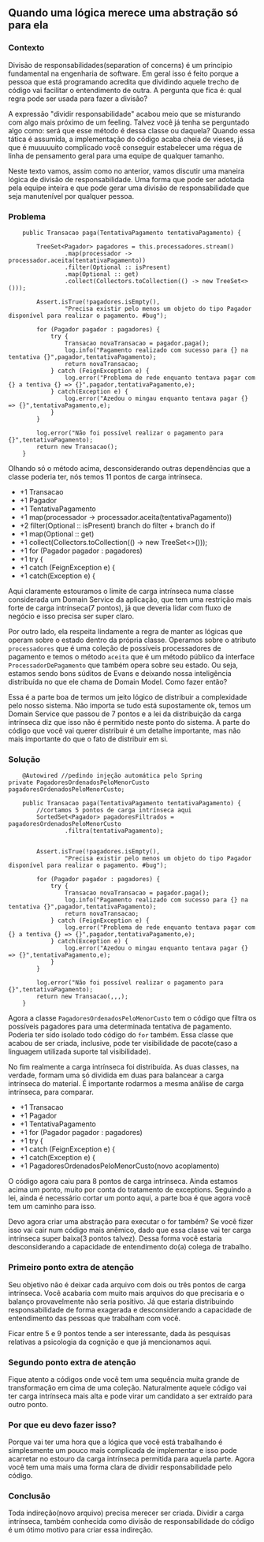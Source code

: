 ## Quando uma lógica merece uma abstração só para ela

### Contexto

Divisão de responsabilidades(separation of concerns) é um princípio fundamental na engenharia de software. Em geral isso é feito porque a pessoa que está programando acredita que dividindo aquele trecho de código vai facilitar o entendimento de outra. A pergunta que fica é: qual regra pode ser usada para fazer a divisão?

A expressão "dividir responsabilidade" acabou meio que se misturando com algo mais próximo de um feeling. Talvez você já tenha se perguntado algo como: será que esse método é dessa classe ou daquela? Quando essa tática é assumida, a implementação do código acaba cheia de vieses, já que é muuuuuito complicado você conseguir estabelecer uma régua de linha de pensamento geral para uma equipe de qualquer tamanho. 

Neste texto vamos, assim como no anterior, vamos discutir uma maneira lógica de divisão de responsabilidade. Uma forma que pode ser adotada pela equipe inteira e que pode gerar uma divisão de responsabilidade que seja manutenível por qualquer pessoa.

### Problema

```
	public Transacao paga(TentativaPagamento tentativaPagamento) {

		TreeSet<Pagador> pagadores = this.processadores.stream()
				.map(processador -> processador.aceita(tentativaPagamento))
				.filter(Optional :: isPresent)
				.map(Optional :: get)
				.collect(Collectors.toCollection(() -> new TreeSet<>()));

		Assert.isTrue(!pagadores.isEmpty(),
				"Precisa existir pelo menos um objeto do tipo Pagador disponível para realizar o pagamento. #bug");

		for (Pagador pagador : pagadores) {
			try {
				Transacao novaTransacao = pagador.paga();
				log.info("Pagamento realizado com sucesso para {} na tentativa {}",pagador,tentativaPagamento);
				return novaTransacao;
			} catch (FeignException e) {
				log.error("Problema de rede enquanto tentava pagar com {} a tentiva {} => {}",pagador,tentativaPagamento,e);
			} catch(Exception e) {
				log.error("Azedou o mingau enquanto tentava pagar {} => {}",tentativaPagamento,e);
			}
		}
		
		log.error("Não foi possível realizar o pagamento para {}",tentativaPagamento);
		return new Transacao();
	}

```

Olhando só o método acima, desconsiderando outras dependências que a classe poderia ter, nós temos 11 pontos de carga intrínseca. 

* +1 Transacao
* +1 Pagador
* +1 TentativaPagamento
* +1 map(processador -> processador.aceita(tentativaPagamento))
* +2 filter(Optional :: isPresent) branch do filter + branch do if
* +1 map(Optional :: get)
* +1 collect(Collectors.toCollection(() -> new TreeSet<>()));
* +1 for (Pagador pagador : pagadores)
* +1 try {
* +1 catch (FeignException e) {
* +1 catch(Exception e) {

Aqui claramente estouramos o limite de carga intrínseca numa classe considerada um Domain Service da aplicação, que tem uma restrição mais forte de carga intrínseca(7 pontos), já que deveria lidar com fluxo de negócio e isso precisa ser super claro. 

Por outro lado, ela respeita lindamente a regra de manter as lógicas que operam sobre o estado dentro da própria classe. Operamos sobre o atributo ```processadores``` que é uma coleção de possíveis processadores de pagamento e temos o método ```aceita``` que é um método público da interface ```ProcessadorDePagamento``` que também opera sobre seu estado. Ou seja, estamos sendo bons súditos de Evans e deixando nossa inteligência distribuída no que ele chama de Domain Model.  Como fazer então?

Essa é a parte boa de termos um jeito lógico de distribuir a complexidade pelo nosso sistema. Não importa se tudo está supostamente ok, temos um Domain Service que passou de 7 pontos e a lei da distribuição da carga intrínseca  diz que isso não é permitido neste ponto do sistema. A parte do código que você vai querer distribuir é um detalhe importante, mas não mais importante do que o fato de distribuir em si. 

### Solução

```
	@Autowired //pedindo injeção automática pelo Spring
private PagadoresOrdenadosPeloMenorCusto pagadoresOrdenadosPeloMenorCusto;

	public Transacao paga(TentativaPagamento tentativaPagamento) {
		//cortamos 5 pontos de carga intrínseca aqui
		SortedSet<Pagador> pagadoresFiltrados = pagadoresOrdenadosPeloMenorCusto
				.filtra(tentativaPagamento);


		Assert.isTrue(!pagadores.isEmpty(),
				"Precisa existir pelo menos um objeto do tipo Pagador disponível para realizar o pagamento. #bug");

		for (Pagador pagador : pagadores) {
			try {
				Transacao novaTransacao = pagador.paga();
				log.info("Pagamento realizado com sucesso para {} na tentativa {}",pagador,tentativaPagamento);
				return novaTransacao;
			} catch (FeignException e) {
				log.error("Problema de rede enquanto tentava pagar com {} a tentiva {} => {}",pagador,tentativaPagamento,e);
			} catch(Exception e) {
				log.error("Azedou o mingau enquanto tentava pagar {} => {}",tentativaPagamento,e);
			}
		}
		
		log.error("Não foi possível realizar o pagamento para {}",tentativaPagamento);
		return new Transacao(,,,);
	}

```

Agora a classe ```PagadoresOrdenadosPeloMenorCusto``` tem o código que filtra os possíveis pagadores para uma determinada tentativa de pagamento. Poderia ter sido isolado todo código do ```for``` também. Essa classe que acabou de ser criada, inclusive, pode ter visibilidade de pacote(caso a linguagem utilizada suporte tal visibilidade). 

No fim realmente a carga intrínseca foi distribuída. As duas classes, na verdade, formam uma só dividida em duas para balancear a carga intrínseca do material. É importante rodarmos a mesma análise de carga intrínseca, para comparar. 

* +1 Transacao
* +1 Pagador
* +1 TentativaPagamento
* +1 for (Pagador pagador : pagadores)
* +1 try {
* +1 catch (FeignException e) {
* +1 catch(Exception e) {
* +1 PagadoresOrdenadosPeloMenorCusto(novo acoplamento)



O código agora caiu para 8 pontos de carga intrínseca. Ainda estamos acima um ponto, muito por conta do tratamento de exceptions. Seguindo a lei, ainda é necessário cortar um ponto aqui, a parte boa é que agora você tem um caminho para isso.

Devo agora criar uma abstração para executar o for também? Se você fizer isso vai cair num código mais anêmico, dado que essa classe vai ter carga intrínseca super baixa(3 pontos talvez). Dessa forma você estaria desconsiderando a capacidade de entendimento do(a) colega de trabalho.

### Primeiro ponto extra de atenção

Seu objetivo não é deixar cada arquivo com dois ou três pontos de carga intrínseca. Você acabaria com muito mais arquivos do que precisaria e o balanço provavelmente não seria positivo. Já que estaria distribuindo responsabilidade de forma exagerada e desconsiderando a capacidade de entendimento das pessoas que trabalham com você. 

Ficar entre 5 e 9 pontos tende a ser interessante, dada às pesquisas relativas a psicologia da cognição e que já mencionamos aqui. 

### Segundo ponto extra de atenção

Fique atento a códigos onde você tem uma sequência muita grande de transformação em cima de uma coleção. Naturalmente aquele código vai ter carga intrínseca mais alta e pode virar um candidato a ser extraído para outro ponto.

### Por que eu devo fazer isso?

Porque vai ter uma hora que a lógica que você está trabalhando é simplesmente um pouco mais complicada de implementar e isso pode acarretar no estouro da carga intrínseca permitida para aquela parte. Agora você tem uma mais uma forma clara de dividir responsabilidade pelo código. 

### Conclusão

Toda indireção(novo arquivo) precisa merecer ser criada. Dividir a carga intrínseca, também conhecida como divisão de responsabilidade do código é um ótimo motivo para criar essa indireção. 
